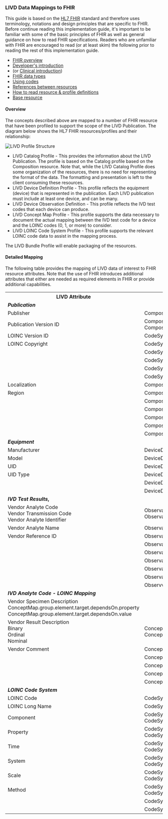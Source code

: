 ### LIVD Data Mappings to FHIR

This guide is based on the [HL7 FHIR]({{site.data.fhir.path}}index.html) standard and therefore uses terminology, notations and design principles that are specific to FHIR.  Before continue reading this implementation guide, it's important to be familiar with some of the basic principles of FHIR as well as general guidance on how to read FHIR specifications.  Readers who are unfamiliar with FHIR are encouraged to read (or at least skim) the following prior to reading the rest of this implementation guide.

* [FHIR overview]({{site.data.fhir.path}}overview.html)
* [Developer's introduction]({{site.data.fhir.path}}overview-dev.html)
* (or [Clinical introduction]({{site.data.fhir.path}}overview-clinical.html))
* [FHIR data types]({{site.data.fhir.path}}datatypes.html)
* [Using codes]({{site.data.fhir.path}}terminologies.html)
* [References between resources]({{site.data.fhir.path}}references.html)
* [How to read resource & profile definitions]({{site.data.fhir.path}}formats.html)
* [Base resource]({{site.data.fhir.path}}resource.html)

#### Overview

The concepts described above are mapped to a number of FHIR resource that have been profiled to support the scope of the LIVD Publication.  The diagram below shows the HL7 FHIR resources/profiles and their relationship:

![LIVD Profile Structure](LIVD_Profile_Structure.jpg)

* LIVD Catalog Profile - This provides the information about the LIVD Publication.  The profile is based on the Catalog profile based on the Composition resource.   Note that, while the LIVD Catalog Profile does some organization of the resources, there is no need for representing the format of the data.  The formatting and presentation is left to the client consuming these resources.
* LIVD Device Definition Profile - This profile reflects the equipment (device) that is represented in the publication.  Each LIVD publication must include at least one device, and can be many.
* LIVD Device Observation Definition - This profile reflects the IVD test codes that each device can produce.
* LIVD Concept Map Profile - This profile supports the data necessary to document the actual mapping between the IVD test code for a device and the LOINC codes (0, 1, or more) to consider.
* LIVD LOINC Code System Profile - This profile supports the relevant LOINC code data to assist in the mapping process.

The LIVD Bundle Profile will enable packaging of the resources.

#### Detailed Mapping

The following table provides the mapping of LIVD data of interest to FHIR resource attributes.  Note that the use of FHIR introduces additional attributes that either are needed as required elements in FHIR or provide additional capabilities.
<table>
<tr>
    <th><b>LIVD Attribute</b></th>
    <th><b>FHIR</b></th>
    <th><b>Comments</b></th>
</tr>
<tr>
    <td><b><i>Publication</i></b></td>
</tr>
<tr>
    <td>Publisher</td>
    <td>Composition.author.display</td>
</tr>
<tr>
    <td>Publication Version ID</td>
    <td>Composition.identifier.system
    <br>Composition.identifier.value</td>
</tr>
<tr>
    <td>LOINC Version ID</td>
    <td>CodeSystem.version</td>
</tr>
<tr>
    <td>LOINC Copyright</td>
    <td>CodeSystem.copyright</td>
</tr>
<tr>
    <td> </td>
    <td>CodeSystem.publisher</td>
</tr>
<tr>
    <td> </td>
    <td>CodeSystem.status</td>
</tr>
<tr>
    <td> </td>
    <td>CodeSystem.title</td>
</tr>
<tr>
    <td> </td>
    <td>CodeSystem.name</td>
</tr>
<tr>
    <td>Localization</td>
    <td>Composition.language</td>
</tr>
<tr>
    <td>Region</td>
    <td>Composition.ext-region</td>
</tr>
<tr>
    <td> </td>
    <td>Composition.type</td>
</tr>
<tr>
    <td> </td>
    <td>Composition.status</td>
</tr>
<tr>
    <td> </td>
    <td>Composition.date</td>
</tr>
<tr>
    <td> </td>
    <td>Composition.title</td>
</tr>
<tr>
    <td> </td>
    <td>Composition.section</td>
</tr>
<tr>
    <td><b><i>Equipment</i></b></td>
</tr>
<tr>
    <td>Manufacturer</td>
    <td>DeviceDefinition.manufacturerString</td>
</tr>
<tr>
    <td>Model</td>
    <td>DeviceDefinition.modelNumber</td>
</tr>
<tr>
    <td>UID</td>
    <td>DeviceDefinition.uidDeviceIdentifier.deviceIdentifier</td>
</tr>
<tr>
    <td>UID Type</td>
    <td>DeviceDefinition.udiDeviceIdentifier.issuer</td>
</tr>
<tr>
    <td></td>
    <td>DeviceDefinition.udiDeviceIdentifier.jurisdiction</td>
</tr>
<tr>
    <td> </td>
    <td>DeviceDefintiion.capability.ext-observationDefinition</td>
</tr>
<tr>
    <td><b><i>IVD Test Results</i>,</b></td>
</tr>
<tr>
    <td>Vendor Analyte Code
    <br>Vendor Transmission Code
    <br>Vendor Analyte Identifier
    </td>
    <td>ObservationDefinition.code.system
    <br>ObservationDefinition.code.code
    </td>
</tr>
<tr>
    <td>Vendor Analyte Name</td>
    <td>ObservationDefinition.code.display</td>
</tr>
<tr>
    <td>Vendor Reference ID</td>
    <td>ObservationDefinition.ext-vendorReferenceIdentifier</td>
</tr>
<tr>
    <td> </td>
    <td>ObservationDefinition.code.version</td>
</tr>
<tr>
    <td> </td>
    <td>ObservationDefinition.permittedDataType</td>
</tr>
<tr>
    <td> </td>
    <td>ObservationDefinition.method</td>
</tr>
<tr>
    <td> </td>
    <td>ObservationDefinition.quantitativeDetails</td>
</tr>
<tr>
    <td> </td>
    <td>ObservationDefinitio.validCodedValueSet</td>
</tr>
<tr>
    <td> </td>
    <td>ObservvationDefinition.ext-device</td>
</tr>
<tr>
    <td><b><i>IVD Analyte Code - LOINC Mapping</i></b></td>
</tr>
<tr>
    <td>Vendor Specimen Description
    <br>ConceptMap.group.element.target.dependsOn.property
    <br>ConceptMap.group.element.target.dependsOn.value
    </td>
</tr>
<tr>
    <td>Vendor Result Description
    <br>Binary
    <br>Ordinal
    <br>Nominal
    </td>
    <td>ConceptMap.group.element.target.dependsOn.property
    <br>ConceptMap.group.element.target.dependsOn.value
    </td>
</tr>
<tr>
    <td>Vendor Comment</td>
    <td>ConceptMap.group.element.target.comment</td>
</tr>
<tr>
    <td> </td>
    <td>ConceptMap.status</td>
</tr>
<tr>
    <td> </td>
    <td>ConceptMap.source</td>
</tr>
<tr>
    <td> </td>
    <td>ConceptMap.group.element.code</td>
</tr>
<tr>
    <td> </td>
    <td>ConceptMap.group.element.display</td>
</tr>
<tr>
    <td><b><i>LOINC Code System</i></b></td>
</tr>
<tr>
    <td>LOINC Code</td>
    <td>CodeSystem.concept.code</td>
</tr>
<tr>
    <td>LOINC Long Name</td>
    <td>CodeSystem.concept.display</td>
</tr>
<tr>
    <td>Component</td>
    <td>CodeSystem.concept.property.code
    <br>CodeSystem.concept.property.valueCoding.code
    </td>
</tr>
<tr>
    <td>Property</td>
    <td>CodeSystem.concept.property.code
    <br>CodeSystem.concept.property.valueCoding.code
    </td>
</tr>
<tr>
    <td>Time</td>
    <td>CodeSystem.concept.property.code
    <br>CodeSystem.concept.property.valueCoding.code
    </td>
</tr>
<tr>
    <td>System</td>
    <td>CodeSystem.concept.property.code
    <br>CodeSystem.concept.property.valueCoding.code
    </td>
</tr>
<tr>
    <td>Scale</td>
    <td>CodeSystem.concept.property.code
    <br>CodeSystem.concept.property.valueCoding.code
    </td>
</tr>
<tr>
    <td>Method</td>
    <td>CodeSystem.concept.property.code
    <br>CodeSystem.concept.property.valueCoding.code
    </td>
</tr>
<tr>
    <td> </td>
    <td>CodeSystem.property</td>
</tr>
<tr>
    <td> </td>
    <td>CodeSystem.content</td>
</tr>
</table>
